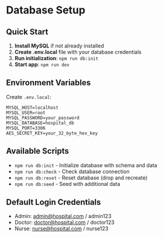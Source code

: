 # Database Setup

## Quick Start

1. **Install MySQL** if not already installed
2. **Create .env.local** file with your database credentials
3. **Run initialization**: `npm run db:init`
4. **Start app**: `npm run dev`

## Environment Variables

Create `.env.local`:
```
MYSQL_HOST=localhost
MYSQL_USER=root
MYSQL_PASSWORD=your_password
MYSQL_DATABASE=hospital_db
MYSQL_PORT=3306
AES_SECRET_KEY=your_32_byte_hex_key
```

## Available Scripts

- `npm run db:init` - Initialize database with schema and data
- `npm run db:check` - Check database connection
- `npm run db:reset` - Reset database (drop and recreate)
- `npm run db:seed` - Seed with additional data

## Default Login Credentials

- Admin: admin@hospital.com / admin123
- Doctor: doctor@hospital.com / doctor123
- Nurse: nurse@hospital.com / nurse123 
